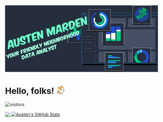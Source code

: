 
![herimg](./Hero_Image.png)
# Hello, folks! <img src="https://raw.githubusercontent.com/austenmarden/austenmarden/master/wave-cute.gif" width="30px">

![visitors](https://visitor-badge.laobi.icu/badge?page_id=austenmarden)

<a href="https://github.com/austenmarden/austenmarden">
  <img align="center" src="https://github-readme-stats.vercel.app/api/top-langs/?username=austenmarden&hide=java,html,tex&title_color=ffffff&text_color=c9cacc&icon_color=2bbc8a&bg_color=1d1f21&langs_count=3" />
</a>
<a href="https://github.com/austenmarden/austenmarden">
  <img align="center" src="https://github-readme-stats.vercel.app/api?username=austenmarden&show_icons=true&line_height=27&count_private=true&title_color=ffffff&text_color=c9cacc&icon_color=2bbc8a&bg_color=1d1f21" alt="Austen's GitHub Stats" />
</a>

<!-- 

badges: visitor


- about me

- tools

- 


>

<!--
**austenmarden/austenmarden** is a ✨ _special_ ✨ repository because its `README.md` (this file) appears on your GitHub profile.

Here are some ideas to get you started:

- 🔭 I’m currently working on ...
- 🌱 I’m currently learning ...
- 👯 I’m looking to collaborate on ...
- 🤔 I’m looking for help with ...
- 💬 Ask me about ...
- 📫 How to reach me: ...
- 😄 Pronouns: ...
- ⚡ Fun fact: ...
-->
